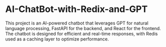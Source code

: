# AI-ChatBot-with-Redix-and-GPT
This project is an AI-powered chatbot that leverages GPT for natural language processing, FastAPI for the backend, and React for the frontend. The chatbot is designed for efficient and real-time responses, with Redis used as a caching layer to optimize performance.
